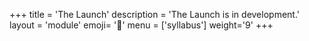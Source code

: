 +++
title = 'The Launch'
description = 'The Launch is in development.'
layout = 'module'
emoji= '🚀'
menu = ['syllabus']
weight='9'
+++

